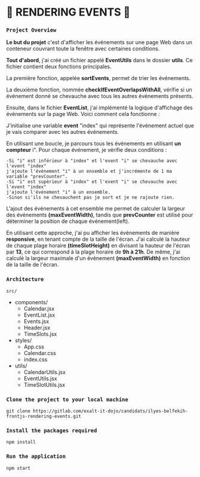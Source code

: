 # 📅 RENDERING EVENTS 📅

### `Project Overview`

**Le but du projet** c'est d'afficher les événements sur une page Web dans un conteneur couvrant toute la fenêtre avec certaines conditions.


**Tout d'abord**, j'ai créé un fichier appelé **EventUtils** dans le dossier **utils**. Ce fichier contient deux fonctions principales.

La première fonction, appelée **sortEvents**, permet de trier les événements. 

La deuxième fonction, nommée **checkIfEventOverlapsWithAll**, vérifie si un événement donné se chevauche avec tous les autres événements présents.

Ensuite, dans le fichier **EventList**, j'ai implémenté la logique d'affichage des événements sur la page Web. Voici comment cela fonctionne :

J'initialise une variable **event** "index" qui représente l'événement actuel que je vais comparer avec les autres événements.

En utilisant une boucle, je parcours tous les événements en utilisant **un compteur** i". Pour chaque événement, je vérifie deux conditions : 

    -Si "i" est inférieur à "index" et l'event "i" se chevauche avec l'event "index" 
    j'ajoute l'événement "i" à un ensemble et j'incrémente de 1 ma variable "prevCounter".
    -Si "i" est supèrieur à "index" et l'event "i" se chevauche avec l'event "index" 
    j'ajoute l'événement "i" à un ensemble.
    -Sinon si'ils ne chevauchent pas je sort et je ne rajoute rien.
 
 L'ajout des événements à cet ensemble me permet de calculer la largeur des événements **(maxEventWidth)**, tandis que **prevCounter** est utilisé pour déterminer la position de chaque événement(left).

En utilisant cette approche, j'ai pu afficher les événements de manière **responsive**, en tenant compte de la taille de l'écran. J'ai calculé la hauteur de chaque plage horaire **(timeSlotHeight)** en divisant la hauteur de l'écran par **13**, ce qui correspond à la plage horaire de **9h à 21h**. De même, j'ai calculé la largeur maximale d'un événement **(maxEventWidth)** en fonction de la taille de l'écran.

### `Architecture`

    src/
  - components/
    - Calendar.jsx
    - EventList.jsx
    - Events.jsx
    - Header.jsx
    - TimeSlots.jsx
  - styles/
    - App.css
    - Calendar.css
    - index.css
  - utils/
    - CalendarUtils.jsx
    - EventUtils.jsx
    - TimeSlotUtils.jsx

### `Clone the project to your local machine`

    git clone https://gitlab.com/exalt-it-dojo/candidats/ilyes-belfekih-frontjs-rendering-events.git

### `Install the packages required`

    npm install

### `Run the application`

    npm start
